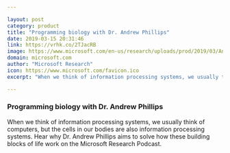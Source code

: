 ```yaml
---

layout: post
category: product
title: "Programming biology with Dr. Andrew Phillips"
date: 2019-03-15 20:31:46
link: https://vrhk.co/2TJacRB
image: https://www.microsoft.com/en-us/research/uploads/prod/2019/03/Andrew-Phillips_POD_Social_02_2019_1200x627-5c882f016fa01.png
domain: microsoft.com
author: "Microsoft Research"
icon: https://www.microsoft.com/favicon.ico
excerpt: "When we think of information processing systems, we usually think of computers, but the cells in our bodies are also information processing systems. Hear why Dr. Andrew Phillips aims to solve how these building blocks of life work on the Microsoft Research Podcast."

---
```


### Programming biology with Dr. Andrew Phillips

When we think of information processing systems, we usually think of computers, but the cells in our bodies are also information processing systems. Hear why Dr. Andrew Phillips aims to solve how these building blocks of life work on the Microsoft Research Podcast.